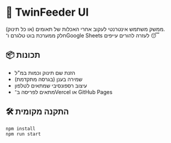 # 👶 TwinFeeder UI

ממשק משתמש אינטרנטי לעקוב אחרי האכלות של תאומים (או כל תינוק).  
חלק ממערכת בוט טלגרם ו־Google Sheets לעזרה להורים עייפים 😴

## 📦 תכונות

- הזנת שם תינוק וכמות במ\"ל
- שמירה בענן (בגרסה מתקדמת)
- עיצוב רספונסיבי שמתאים לטלפון
- מתאים לפריסה ב־Vercel או GitHub Pages

## 🛠 התקנה מקומית

```bash
npm install
npm run start
